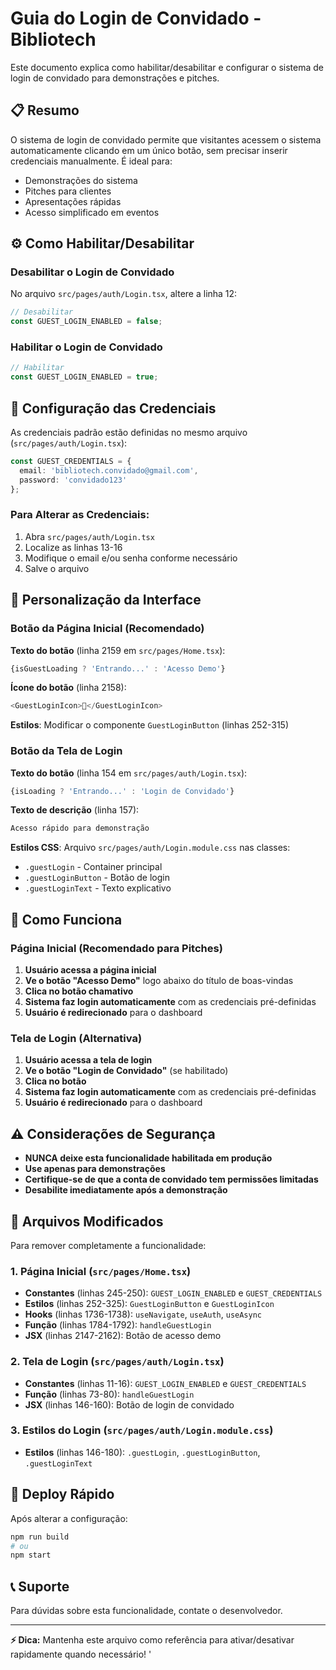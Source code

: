 # Guia do Login de Convidado - Bibliotech

Este documento explica como habilitar/desabilitar e configurar o sistema de login de convidado para demonstrações e pitches.

## 📋 Resumo

O sistema de login de convidado permite que visitantes acessem o sistema automaticamente clicando em um único botão, sem precisar inserir credenciais manualmente. É ideal para:

- Demonstrações do sistema
- Pitches para clientes
- Apresentações rápidas
- Acesso simplificado em eventos

## ⚙️ Como Habilitar/Desabilitar

### Desabilitar o Login de Convidado

No arquivo `src/pages/auth/Login.tsx`, altere a linha 12:

```typescript
// Desabilitar
const GUEST_LOGIN_ENABLED = false;
```

### Habilitar o Login de Convidado

```typescript
// Habilitar
const GUEST_LOGIN_ENABLED = true;
```

## 🔧 Configuração das Credenciais

As credenciais padrão estão definidas no mesmo arquivo (`src/pages/auth/Login.tsx`):

```typescript
const GUEST_CREDENTIALS = {
  email: 'bibliotech.convidado@gmail.com',
  password: 'convidado123'
};
```

### Para Alterar as Credenciais:

1. Abra `src/pages/auth/Login.tsx`
2. Localize as linhas 13-16
3. Modifique o email e/ou senha conforme necessário
4. Salve o arquivo

## 🎨 Personalização da Interface

### Botão da Página Inicial (Recomendado)
**Texto do botão** (linha 2159 em `src/pages/Home.tsx`):
```typescript
{isGuestLoading ? 'Entrando...' : 'Acesso Demo'}
```

**Ícone do botão** (linha 2158):
```typescript
<GuestLoginIcon>🚀</GuestLoginIcon>
```

**Estilos**: Modificar o componente `GuestLoginButton` (linhas 252-315)

### Botão da Tela de Login
**Texto do botão** (linha 154 em `src/pages/auth/Login.tsx`):
```typescript
{isLoading ? 'Entrando...' : 'Login de Convidado'}
```

**Texto de descrição** (linha 157):
```typescript
Acesso rápido para demonstração
```

**Estilos CSS**: Arquivo `src/pages/auth/Login.module.css` nas classes:
- `.guestLogin` - Container principal
- `.guestLoginButton` - Botão de login
- `.guestLoginText` - Texto explicativo

## 🚀 Como Funciona

### Página Inicial (Recomendado para Pitches)
1. **Usuário acessa a página inicial**
2. **Ve o botão "Acesso Demo"** logo abaixo do título de boas-vindas
3. **Clica no botão chamativo**
4. **Sistema faz login automaticamente** com as credenciais pré-definidas
5. **Usuário é redirecionado** para o dashboard

### Tela de Login (Alternativa)
1. **Usuário acessa a tela de login**
2. **Ve o botão "Login de Convidado"** (se habilitado)
3. **Clica no botão**
4. **Sistema faz login automaticamente** com as credenciais pré-definidas
5. **Usuário é redirecionado** para o dashboard

## ⚠️ Considerações de Segurança

- **NUNCA deixe esta funcionalidade habilitada em produção**
- **Use apenas para demonstrações**
- **Certifique-se de que a conta de convidado tem permissões limitadas**
- **Desabilite imediatamente após a demonstração**

## 📁 Arquivos Modificados

Para remover completamente a funcionalidade:

### 1. Página Inicial (`src/pages/Home.tsx`)
   - **Constantes** (linhas 245-250): `GUEST_LOGIN_ENABLED` e `GUEST_CREDENTIALS`
   - **Estilos** (linhas 252-325): `GuestLoginButton` e `GuestLoginIcon`
   - **Hooks** (linhas 1736-1738): `useNavigate`, `useAuth`, `useAsync`
   - **Função** (linhas 1784-1792): `handleGuestLogin`
   - **JSX** (linhas 2147-2162): Botão de acesso demo

### 2. Tela de Login (`src/pages/auth/Login.tsx`)
   - **Constantes** (linhas 11-16): `GUEST_LOGIN_ENABLED` e `GUEST_CREDENTIALS`
   - **Função** (linhas 73-80): `handleGuestLogin`
   - **JSX** (linhas 146-160): Botão de login de convidado

### 3. Estilos do Login (`src/pages/auth/Login.module.css`)
   - **Estilos** (linhas 146-180): `.guestLogin`, `.guestLoginButton`, `.guestLoginText`

## 🔄 Deploy Rápido

Após alterar a configuração:

```bash
npm run build
# ou
npm start
```

## 📞 Suporte

Para dúvidas sobre esta funcionalidade, contate o desenvolvedor.

---

**⚡ Dica:** Mantenha este arquivo como referência para ativar/desativar rapidamente quando necessário!
'